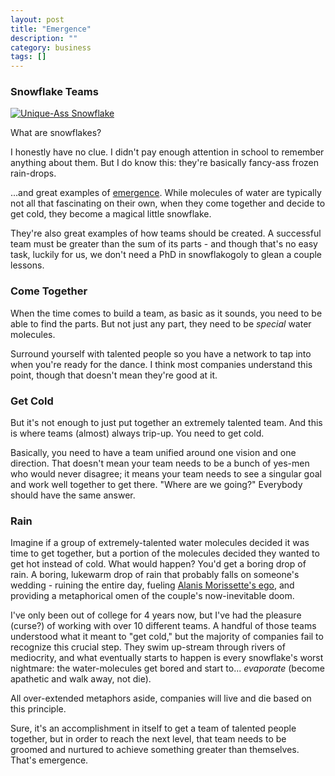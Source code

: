 ```yaml
---
layout: post
title: "Emergence"
description: ""
category: business
tags: []
---
```


### Snowflake Teams

[![Unique-Ass Snowflake](http://upload.wikimedia.org/wikipedia/commons/5/5d/Unique%2C_snow_flake.jpg "Wikipedia Commons")](http://commons.wikimedia.org/wiki/File:Unique,_snow_flake.jpg)

What are snowflakes?

I honestly have no clue. I didn't pay enough attention in school to remember anything about them. But I do know this: they're basically fancy-ass frozen rain-drops.

...and great examples of [emergence](http://en.wikipedia.org/wiki/Emergence). While molecules of water are typically not all that fascinating on their own, when they come together and decide to get cold, they become a magical little snowflake.

They're also great examples of how teams should be created. A successful team must be greater than the sum of its parts - and though that's no easy task, luckily for us, we don't need a PhD in snowflakogoly to glean a couple lessons.

### Come Together

When the time comes to build a team, as basic as it sounds, you need to be able to find the parts. But not just any part, they need to be *special* water molecules.

Surround yourself with talented people so you have a network to tap into when you're ready for the dance. I think most companies understand this point, though that doesn't mean they're good at it.

### Get Cold

But it's not enough to just put together an extremely talented team. And this is where teams (almost) always trip-up. You need to get cold.

Basically, you need to have a team unified around one vision and one direction. That doesn't mean your team needs to be a bunch of yes-men who would never disagree; it means your team needs to see a singular goal and work well together to get there. "Where are we going?" Everybody should have the same answer.

### Rain

Imagine if a group of extremely-talented water molecules decided it was time to get together, but a portion of the molecules decided they wanted to get hot instead of cold. What would happen? You'd get a boring drop of rain. A boring, lukewarm drop of rain that probably falls on someone's wedding - ruining the entire day, fueling [Alanis Morissette's ego](http://en.wikipedia.org/wiki/Ironic_(song)), and providing a metaphorical omen of the couple's now-inevitable doom.

I've only been out of college for 4 years now, but I've had the pleasure (curse?) of working with over 10 different teams. A handful of those teams understood what it meant to "get cold," but the majority of companies fail to recognize this crucial step. They swim up-stream through rivers of mediocrity, and what eventually starts to happen is every snowflake's worst nightmare: the water-molecules get bored and start to... *evaporate* (become apathetic and walk away, not die).

All over-extended metaphors aside, companies will live and die based on this principle.

Sure, it's an accomplishment in itself to get a team of talented people together, but in order to reach the next level, that team needs to be groomed and nurtured to achieve something greater than themselves. That's emergence.